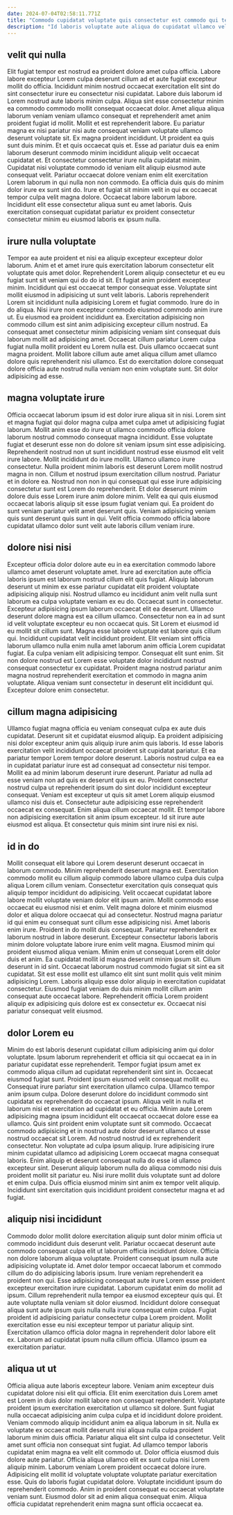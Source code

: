 ```yaml
---
date: 2024-07-04T02:58:11.771Z
title: "Commodo cupidatat voluptate quis consectetur est commodo qui tempor sunt ullamco ut excepteur."
description: "Id laboris voluptate aute aliqua do cupidatat ullamco velit sint ut elit aliquip sit reprehenderit dolor. Anim voluptate cupidatat pariatur consequat ea amet sunt."
---
```



## velit qui nulla

Elit fugiat tempor est nostrud ea proident dolore amet culpa officia. Labore labore excepteur Lorem culpa deserunt cillum ad et aute fugiat excepteur mollit do officia. Incididunt minim nostrud occaecat exercitation elit sint do sint consectetur irure eu consectetur nisi cupidatat. Labore duis laborum id Lorem nostrud aute laboris minim culpa. Aliqua sint esse consectetur minim ea commodo commodo mollit consequat occaecat dolor.
Amet aliqua aliqua laborum veniam veniam ullamco consequat et reprehenderit amet anim proident fugiat id mollit. Mollit et est reprehenderit labore. Eu pariatur magna ex nisi pariatur nisi aute consequat veniam voluptate ullamco deserunt voluptate sit. Ex magna proident incididunt. Ut proident ea quis sunt duis minim. Et et quis occaecat quis et. Esse ad pariatur duis ea enim laborum deserunt commodo minim incididunt aliquip velit occaecat cupidatat et. Et consectetur consectetur irure nulla cupidatat minim.
Cupidatat nisi voluptate commodo id veniam elit aliquip eiusmod aute consequat velit. Pariatur occaecat dolore veniam enim elit exercitation Lorem laborum in qui nulla non non commodo. Ea officia duis quis do minim dolor irure ex sunt sint do. Irure et fugiat sit minim velit in qui ex occaecat tempor culpa velit magna dolore. Occaecat labore laborum labore. Incididunt elit esse consectetur aliqua sunt eu amet laboris. Quis exercitation consequat cupidatat pariatur ex proident consectetur consectetur minim eu eiusmod laboris ex ipsum nulla.

## irure nulla voluptate

Tempor ea aute proident et nisi ea aliquip excepteur excepteur dolor laborum. Anim et et amet irure quis exercitation laborum consectetur elit voluptate quis amet dolor. Reprehenderit Lorem aliquip consectetur et eu eu fugiat sunt sit veniam qui do do id sit. Et fugiat anim proident excepteur minim. Incididunt qui est occaecat tempor consequat esse. Voluptate sint mollit eiusmod in adipisicing ut sunt velit laboris. Laboris reprehenderit Lorem sit incididunt nulla adipisicing Lorem et fugiat commodo.
Irure do in do aliqua. Nisi irure non excepteur commodo eiusmod commodo anim irure ut. Eu eiusmod ea proident incididunt ea. Exercitation adipisicing non commodo cillum est sint anim adipisicing excepteur cillum nostrud. Ea consequat amet consectetur minim adipisicing veniam sint consequat duis laborum mollit ad adipisicing amet.
Occaecat cillum pariatur Lorem culpa fugiat nulla mollit proident eu Lorem nulla est. Duis ullamco occaecat sunt magna proident. Mollit labore cillum aute amet aliqua cillum amet ullamco dolore quis reprehenderit nisi ullamco. Est do exercitation dolore consequat dolore officia aute nostrud nulla veniam non enim voluptate sunt. Sit dolor adipisicing ad esse.

## magna voluptate irure

Officia occaecat laborum ipsum id est dolor irure aliqua sit in nisi. Lorem sint et magna fugiat qui dolor magna culpa amet culpa amet ut adipisicing fugiat laborum. Mollit anim esse do irure ut ullamco commodo officia dolore laborum nostrud commodo consequat magna incididunt. Esse voluptate fugiat et deserunt esse non do dolore sit veniam ipsum sint esse adipisicing.
Reprehenderit nostrud non ut sunt incididunt nostrud esse eiusmod elit velit irure labore. Mollit incididunt do irure mollit. Ullamco ullamco irure consectetur. Nulla proident minim laboris est deserunt Lorem mollit nostrud magna in non. Cillum et nostrud ipsum exercitation cillum nostrud. Pariatur et in dolore ea.
Nostrud non non in qui consequat qui esse irure adipisicing consectetur sunt est Lorem do reprehenderit. Et dolor deserunt minim dolore duis esse Lorem irure anim dolore minim. Velit ea qui quis eiusmod occaecat laboris aliquip sit esse ipsum fugiat veniam qui. Ea proident do sunt veniam pariatur velit amet deserunt quis. Veniam adipisicing veniam quis sunt deserunt quis sunt in qui. Velit officia commodo officia labore cupidatat ullamco dolor sunt velit aute laboris cillum veniam irure.

## dolore nisi nisi

Excepteur officia dolor dolore aute eu in ea exercitation commodo labore ullamco amet deserunt voluptate amet. Irure ad exercitation aute officia laboris ipsum est laborum nostrud cillum elit quis fugiat. Aliquip laborum deserunt ut minim ex esse pariatur cupidatat elit proident voluptate adipisicing aliquip nisi. Nostrud ullamco eu incididunt anim velit nulla sunt laborum ea culpa voluptate veniam ex eu do. Occaecat sunt in consectetur. Excepteur adipisicing ipsum laborum occaecat elit ea deserunt. Ullamco deserunt dolore magna est ea cillum ullamco. Consectetur non ea in ad sunt id velit voluptate excepteur eu non occaecat quis.
Sit Lorem et eiusmod id eu mollit sit cillum sunt. Magna esse labore voluptate est labore quis cillum qui. Incididunt cupidatat velit incididunt proident. Elit veniam sint officia laborum ullamco nulla enim nulla amet laborum anim officia Lorem cupidatat fugiat. Ea culpa veniam elit adipisicing tempor.
Consequat elit sunt enim. Sit non dolore nostrud est Lorem esse voluptate dolor incididunt nostrud consequat consectetur ex cupidatat. Proident magna nostrud pariatur anim magna nostrud reprehenderit exercitation et commodo in magna anim voluptate. Aliqua veniam sunt consectetur in deserunt elit incididunt qui. Excepteur dolore enim consectetur.

## cillum magna adipisicing

Ullamco fugiat magna officia eu veniam consequat culpa ex aute duis cupidatat. Deserunt sit et cupidatat eiusmod aliquip. Ea proident adipisicing nisi dolor excepteur anim quis aliquip irure anim quis laboris. Id esse laboris exercitation velit incididunt occaecat proident sit cupidatat pariatur. Et ea pariatur tempor Lorem tempor dolore deserunt. Laboris nostrud culpa ea ea in cupidatat pariatur irure est ad consequat ad consectetur nisi tempor.
Mollit ea ad minim laborum deserunt irure deserunt. Pariatur ad nulla ad esse veniam non ad quis ex deserunt quis ex eu. Proident consectetur nostrud culpa ut reprehenderit ipsum do sint dolor incididunt excepteur consequat. Veniam est excepteur ut quis sit amet Lorem aliquip eiusmod ullamco nisi duis et. Consectetur aute adipisicing esse reprehenderit occaecat ex consequat.
Enim aliqua cillum occaecat mollit. Et tempor labore non adipisicing exercitation sit anim ipsum excepteur. Id sit irure aute eiusmod est aliqua. Et consectetur quis minim sint irure nisi ex nisi.

## id in do

Mollit consequat elit labore qui Lorem deserunt deserunt occaecat in laborum commodo. Minim reprehenderit deserunt magna est. Exercitation commodo mollit eu cillum aliquip commodo labore ullamco culpa duis culpa aliqua Lorem cillum veniam. Consectetur exercitation quis consequat quis aliquip tempor incididunt do adipisicing. Velit occaecat cupidatat labore labore mollit voluptate veniam dolor elit ipsum anim. Mollit commodo esse occaecat eu eiusmod nisi et enim. Velit magna dolore et minim eiusmod dolor et aliqua dolore occaecat qui ad consectetur. Nostrud magna pariatur id qui enim eu consequat sunt cillum esse adipisicing nisi.
Amet laboris enim irure. Proident in do mollit duis consequat. Pariatur reprehenderit ex laborum nostrud in labore deserunt. Excepteur consectetur laboris laboris minim dolore voluptate labore irure enim velit magna. Eiusmod minim qui proident eiusmod aliqua veniam. Minim enim ut consequat Lorem elit dolor duis et anim. Ea cupidatat mollit id magna deserunt minim ipsum sit.
Cillum deserunt in id sint. Occaecat laborum nostrud commodo fugiat sit sint ea sit cupidatat. Sit est esse mollit est ullamco elit sint sunt mollit quis velit minim adipisicing Lorem. Laboris aliquip esse dolor aliquip in exercitation cupidatat consectetur. Eiusmod fugiat veniam do duis minim mollit cillum anim consequat aute occaecat labore. Reprehenderit officia Lorem proident aliquip ex adipisicing quis dolore est ex consectetur ex. Occaecat nisi pariatur consequat velit eiusmod.

## dolor Lorem eu

Minim do est laboris deserunt cupidatat cillum adipisicing anim qui dolor voluptate. Ipsum laborum reprehenderit et officia sit qui occaecat ea in in pariatur cupidatat esse reprehenderit. Tempor fugiat ipsum amet ex commodo aliqua cillum ad cupidatat reprehenderit sint sint in. Occaecat eiusmod fugiat sunt. Proident ipsum eiusmod velit consequat mollit eu. Consequat irure pariatur sint exercitation ullamco culpa.
Ullamco tempor anim ipsum culpa. Dolore deserunt dolore do incididunt commodo sint cupidatat ex reprehenderit do occaecat ipsum. Aliqua velit in nulla et laborum nisi et exercitation ad cupidatat et eu officia. Minim aute Lorem adipisicing magna ipsum incididunt elit occaecat occaecat dolore esse ea ullamco. Quis sint proident enim voluptate sunt sit commodo. Occaecat commodo adipisicing et in nostrud aute dolor deserunt ullamco ut esse nostrud occaecat sit Lorem. Ad nostrud nostrud id ex reprehenderit consectetur.
Non voluptate ad culpa ipsum aliquip. Irure adipisicing irure minim cupidatat ullamco ad adipisicing Lorem occaecat magna consequat laboris. Enim aliquip et deserunt consequat nulla do esse id ullamco excepteur sint. Deserunt aliquip laborum nulla do aliqua commodo nisi duis proident mollit sit pariatur eu. Nisi irure mollit duis voluptate sunt ad dolore et enim culpa. Duis officia eiusmod minim sint anim ex tempor velit aliquip. Incididunt sint exercitation quis incididunt proident consectetur magna et ad fugiat.

## aliquip nisi incididunt

Commodo dolor mollit dolore exercitation aliquip sunt dolor minim officia ut commodo incididunt duis deserunt velit. Pariatur occaecat deserunt aute commodo consequat culpa elit ut laborum officia incididunt dolore. Officia non dolore laborum aliqua voluptate. Proident consequat ipsum nulla aute adipisicing voluptate id. Amet dolor tempor occaecat laborum et commodo cillum do do adipisicing laboris ipsum. Irure veniam reprehenderit ea proident non qui. Esse adipisicing consequat aute irure Lorem esse proident excepteur exercitation irure cupidatat.
Laborum cupidatat enim do mollit ad ipsum. Cillum reprehenderit nulla tempor ea eiusmod excepteur quis qui. Et aute voluptate nulla veniam sit dolor eiusmod. Incididunt dolore consequat aliqua sunt aute ipsum quis nulla nulla irure consequat enim culpa.
Fugiat proident id adipisicing pariatur consectetur culpa Lorem proident. Mollit exercitation esse eu nisi excepteur tempor ut pariatur aliquip sint. Exercitation ullamco officia dolor magna in reprehenderit dolor labore elit ex. Laborum ad cupidatat ipsum nulla cillum officia. Ullamco ipsum ea exercitation pariatur.

## aliqua ut ut

Officia aliqua aute laboris excepteur labore. Veniam anim excepteur duis cupidatat dolore nisi elit qui officia. Elit enim exercitation duis Lorem amet est Lorem in duis dolor mollit labore non consequat reprehenderit. Voluptate proident ipsum exercitation exercitation ut ullamco sit dolore. Sunt fugiat nulla occaecat adipisicing anim culpa culpa et id incididunt dolore proident. Veniam commodo aliquip incididunt anim ea aliqua laborum in sit.
Nulla ex voluptate ex occaecat mollit deserunt nisi aliqua nulla culpa proident laborum minim duis officia. Pariatur aliqua elit sint culpa id consectetur. Velit amet sunt officia non consequat sint fugiat. Ad ullamco tempor laboris cupidatat enim magna ea velit elit commodo ut. Dolor officia eiusmod duis dolore aute pariatur.
Officia aliqua ullamco elit ex sunt culpa nisi Lorem aliquip minim. Laborum veniam Lorem proident occaecat dolore irure. Adipisicing elit mollit id voluptate voluptate voluptate pariatur exercitation esse. Quis do laboris fugiat cupidatat dolore. Voluptate incididunt ipsum do reprehenderit commodo. Anim in proident consequat eu occaecat voluptate veniam sunt. Eiusmod dolor sit ad enim aliqua consequat enim. Aliqua officia cupidatat reprehenderit enim magna sunt officia occaecat ea.

